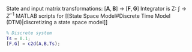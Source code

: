 State and input matrix transformations:
$[\textbf{A}, \textbf{B}]$ -> $[\textbf{F}, \textbf{G}]$
Integrator is Z:
$\int$ -> $Z^{-1}$
MATLAB scripts for [[State Space Model#Discrete Time Model (DTM)|discretizing a state space model]]
```MATLAB
% Discrete system
Ts = 0.1;
[F,G] = c2d(A,B,Ts);
```
